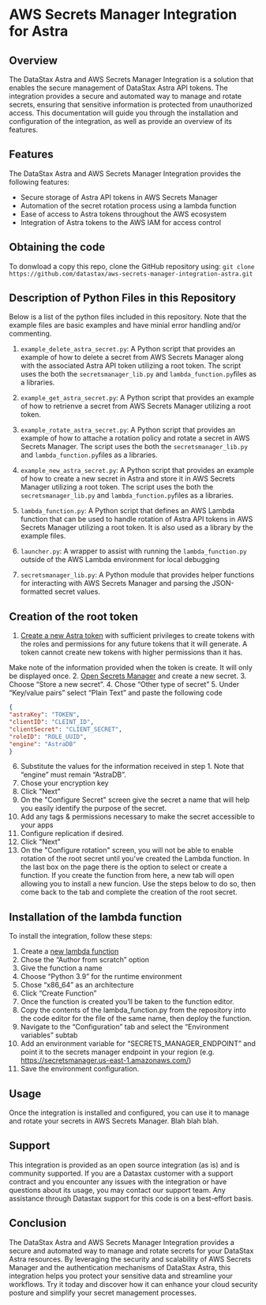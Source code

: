 # AWS Secrets Manager Integration for Astra

## Overview
The DataStax Astra and AWS Secrets Manager Integration is a solution that enables the secure management of DataStax Astra API tokens. The integration provides a secure and automated way to manage and rotate secrets, ensuring that sensitive information is protected from unauthorized access.
This documentation will guide you through the installation and configuration of the integration, as well as provide an overview of its features.

## Features
The DataStax Astra and AWS Secrets Manager Integration provides the following features:
* Secure storage of Astra API tokens in AWS Secrets Manager
* Automation of the secret rotation process using a lambda function
* Ease of access to Astra tokens throughout the AWS ecosystem
* Integration of Astra tokens to the AWS IAM for access control

## Obtaining the code
To donwload a copy this repo, clone the GitHub repository using: `git clone https://github.com/datastax/aws-secrets-manager-integration-astra.git`

## Description of Python Files in this Repository

Below is a list of the python files included in this repository. Note that the example files are basic examples and have minial error handling and/or commenting.

1. `example_delete_astra_secret.py`: A Python script that provides an example of how to delete a secret from AWS Secrets Manager along with the associated Astra API token utilizing a root token. The script uses the both the `secretsmanager_lib.py` and `lambda_function.py`files as a libraries.

2. `example_get_astra_secret.py`: A Python script that provides an example of how to retrienve a secret from AWS Secrets Manager utilizing a root token.

3. `example_rotate_astra_secret.py`: A Python script that provides an example of how to attache a rotation policy and rotate a secret in AWS Secrets Manager. The script uses the both the `secretsmanager_lib.py` and `lambda_function.py`files as a libraries.

4. `example_new_astra_secret.py`: A Python script that provides an example of how to create a new secret in Astra and store it in AWS Secrets Manager utilizing a root token. The script uses the both the `secretsmanager_lib.py` and `lambda_function.py`files as a libraries.

5. `lambda_function.py`: A Python script that defines an AWS Lambda function that can be used to handle rotation of Astra API tokens in AWS Secrets Manager utilizing a root token. It is also used as a library by the example files.

6. `launcher.py`: A wrapper to assist with running the `lambda_function.py` outside of the AWS Lambda environment for local debugging

7. `secretsmanager_lib.py`: A Python module that provides helper functions for interacting with AWS Secrets Manager and parsing the JSON-formatted secret values.

## Creation of the root token
1. [Create a new Astra token](https://docs.datastax.com/en/astra-serverless/docs/manage/org/manage-tokens.html) with sufficient privileges to create tokens with the roles and permissions for any future tokens that it will generate. A token cannot create new tokens with higher permissions than it has.

Make note of the information provided when the token is create. It will only be displayed once.
2. [Open Secrets Manager](https://console.aws.amazon.com/secretsmanager/) and create a new secret.
3. Choose “Store a new secret”.
4. Chose “Other type of secret”
5. Under “Key/value pairs” select “Plain Text” and paste the following code
```json
{
"astraKey": "TOKEN",
"clientID": "CLEINT_ID",
"clientSecret": "CLIENT_SECRET",
"roleID": "ROLE_UUID",
"engine": "AstraDB"
} 
```
6. Substitute the values for the information received in step 1. Note that “engine” must remain “AstraDB”.
7. Chose your encryption key
8. Click "Next"
9. On the "Configure Secret" screen give the secret a name that will help you easily identify the purpose of the secret.
10. Add any tags & permissions necessary to make the secret accessible to your apps
11. Configure replication if desired.
12. Click "Next"
13. On the "Configure rotation" screen, you will not be able to enable rotation of the root secret until you've created the Lambda function. In the last box on the page there is the option to select or create a function. If you create the function from here, a new tab will open allowing you to install a new funcion. Use the steps below to do so, then come back to the tab and complete the creation of the root secret.



## Installation of the lambda function
To install the integration, follow these steps:
1. Create a [new lambda function](https://docs.aws.amazon.com/lambda/latest/dg/getting-started.html)
  1. Chose the “Author from scratch” option
  2. Give the function a name
  3. Choose “Python 3.9” for the runtime environment
  4. Chose “x86_64” as an architecture
  5. Click “Create Function”
2. Once the function is created you’ll be taken to the function editor.
  1. Copy the contents of the lambda_function.py from the repository into the code editor for the file of the same name, then deploy the function.
3. Navigate to the “Configuration” tab and select the “Environment variables” subtab
  1. Add an environment variable for “SECRETS_MANAGER_ENDPOINT” and point it to the secrets manager endpoint in your region (e.g. https://secretsmanager.us-east-1.amazonaws.com/)
 2. Save the environment configuration.




## Usage
Once the integration is installed and configured, you can use it to manage and rotate your secrets in AWS Secrets Manager. Blah blah blah.

## Support
This integration is provided as an open source integration (as is) and is community supported. If you are a Datastax customer with a support contract and you encounter any issues with the integration or have questions about its usage, you may contact our support team. Any assistance through Datastax support for this code is on a best-effort basis.

## Conclusion
The DataStax Astra and AWS Secrets Manager Integration provides a secure and automated way to manage and rotate secrets for your DataStax Astra resources. By leveraging the security and scalability of AWS Secrets Manager and the authentication mechanisms of DataStax Astra, this integration helps you protect your sensitive data and streamline your workflows. Try it today and discover how it can enhance your cloud security posture and simplify your secret management processes.